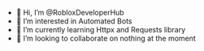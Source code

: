 - 👋 Hi, I’m @RobloxDeveloperHub
- 👀 I’m interested in Automated Bots
- 🌱 I’m currently learning Httpx and Requests library
- 💞️ I’m looking to collaborate on nothing at the moment

<!---
RobloxDeveloperHub/RobloxDeveloperHub is a ✨ special ✨ repository because its `README.md` (this file) appears on your GitHub profile.
You can click the Preview link to take a look at your changes.
--->

